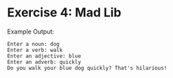 # Exercise 4: Mad Lib

Example Output:

```
Enter a noun: dog
Enter a verb: walk
Enter an adjective: blue
Enter an adverb: quickly
Do you walk your blue dog quickly? That's hilarious!
```
